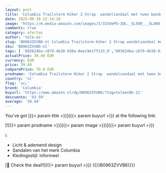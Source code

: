 ```yaml
---
layout: post
title: 'Columbia Trailstorm Hiker 2 Strap  wandelsandaal met twee banden voor dames'
date: 2025-09-30 22:14:20
image: 'https://m.media-amazon.com/images/I/31VdePU-3DL._SL500_._SL400_.jpg'
comments: true
category: ofertas
author: 'tole.es'
slug: 'B0963ZVVB6-nl Columbia Trailstorm Hiker 2 Strap wandelsandaal met twee...'
sku: 'B0963ZVVB6-nl'
tags: [ '093624ba-c879-4b38-938a-0eec9e1ff133_0','093624ba-c879-4b38-938a-0eec9e1ff133_9001','Arborist Merchandising Root','Damesmode','Damesschoenen','Kleding, schoenen & sieraden','Kleding, schoenen en sieraden','Self Service','Special Features Stores','Sport- & outdoorsandalen dames','Trainings- & outdoorschoenen dames','Winterzon','columbia','🇳🇱', ]
actualPrice: 39.49 EUR
currency: EUR
price: 39.49
comparePrice: 70.0 EUR
prodname: 'Columbia Trailstorm Hiker 2 Strap  wandelsandaal met twee banden voor dames'
country: 'nl'
flag: '🇳🇱'
brand: 'Columbia'
buyurl: 'https://www.amazon.nl/dp/B0963ZVVB6/?tag=tolees0b-21'
descuento: '43.59'
average: '39.49'
---
```


You've got [{{< param title >}}]({{< param buyurl >}}) at the following link:

[![{{< param prodname >}}]({{< param image >}})]({{< param buyurl >}})

ℹ️:

- Licht & ademend design
- Sandalen van het merk Columbia
- Kledingsstijl: informeel

[🛒 Check the deal!!]({{< param buyurl >}})
{{<world>}}B0963ZVVB6{{</world>}}

